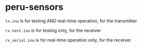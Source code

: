 # peru-sensors

`tx.ino` is for testing AND real-time operation, for the transmitter 

`rx.test.ino` is for testing only, for the receiver

`rx_serial.ino` is for real-time operation only, for the receiver
